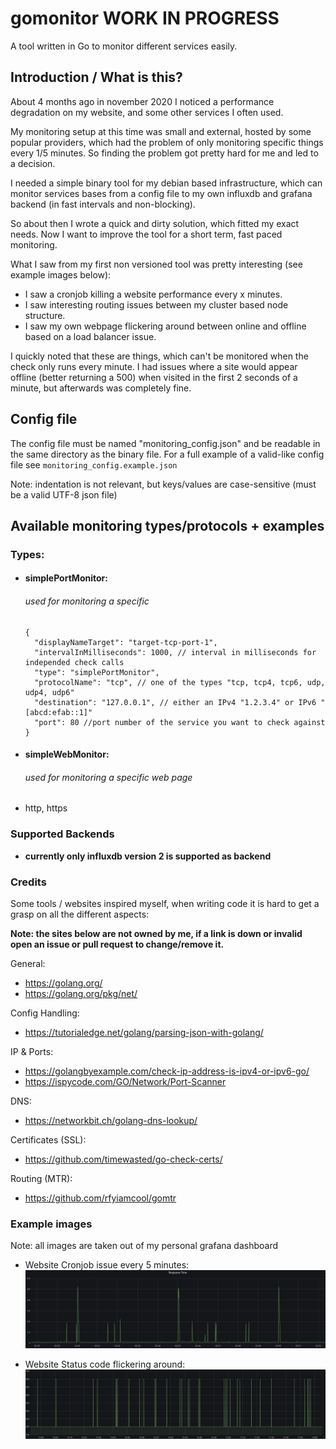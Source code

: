# gomonitor WORK IN PROGRESS
A tool written in Go to monitor different services easily.

## Introduction / What is this?

About 4 months ago in november 2020 I noticed a performance degradation on my website,
and some other services I often used. 

My monitoring setup at this time was small and external, hosted by some popular providers,
which had the problem of only monitoring specific things every 1/5 minutes. So finding the problem got pretty hard for me and led to a decision.

I needed a simple binary tool for my debian based infrastructure,
which can monitor services bases from a config file to my own influxdb and grafana backend (in fast intervals and non-blocking).

So about then I wrote a quick and dirty solution, which fitted my exact needs. 
Now I want to improve the tool for a short term, fast paced monitoring.

What I saw from my first non versioned tool was pretty interesting (see example images below):
 * I saw a cronjob killing a website performance every x minutes.
 * I saw interesting routing issues between my cluster based node structure.
 * I saw my own webpage flickering around between online and offline based on a load balancer issue.

I quickly noted that these are things, which can't be monitored when the check only runs every minute. 
I had issues where a site would appear offline (better returning a 500) when visited in the first 2 seconds of a minute, but afterwards was completely fine.


## Config file

The config file must be named "monitoring_config.json" and be readable in the same directory as the binary file.
For a full example of a valid-like config file see ```monitoring_config.example.json```

Note: indentation is not relevant, but keys/values are case-sensitive (must be a valid UTF-8 json file)

## Available monitoring types/protocols + examples
### Types:
* #### simplePortMonitor:
  ###### used for monitoring a specific
    ```
    {
      "displayNameTarget": "target-tcp-port-1",
      "intervalInMilliseconds": 1000, // interval in milliseconds for independed check calls
      "type": "simplePortMonitor",
      "protocolName": "tcp", // one of the types "tcp, tcp4, tcp6, udp, udp4, udp6"
      "destination": "127.0.0.1", // either an IPv4 "1.2.3.4" or IPv6 "[abcd:efab::1]" 
      "port": 80 //port number of the service you want to check against
    }
    ```

* #### simpleWebMonitor:
  ###### used for monitoring a specific web page


* http, https

### Supported Backends

* **currently only influxdb version 2 is supported as backend**


### Credits

Some tools / websites inspired myself, when writing code it is hard to get a grasp on all the different aspects:

**Note: the sites below are not owned by me, if a link is down or invalid open an issue or pull request to change/remove it.**

General:
* https://golang.org/
* https://golang.org/pkg/net/
  
Config Handling:
* https://tutorialedge.net/golang/parsing-json-with-golang/

IP & Ports:
* https://golangbyexample.com/check-ip-address-is-ipv4-or-ipv6-go/
* https://ispycode.com/GO/Network/Port-Scanner

DNS:
* https://networkbit.ch/golang-dns-lookup/

Certificates (SSL):
* https://github.com/timewasted/go-check-certs/

Routing (MTR):
* https://github.com/rfyiamcool/gomtr

### Example images
Note: all images are taken out of my personal grafana dashboard

* Website Cronjob issue every 5 minutes:
![Website-cronjob-problem](examplePictureCronjobEvery5Minutes.png)

* Website Status code flickering around:
  ![Website-cronjob-problem](examplePictureFlickeringStatusCodes.png)